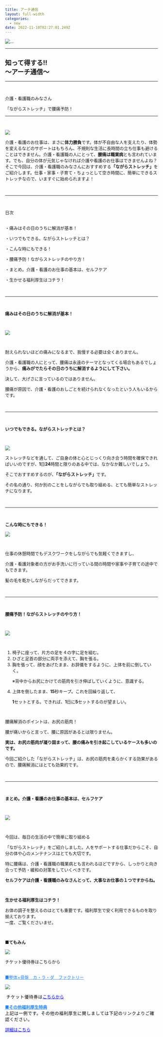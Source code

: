 ```yaml
---
title: アーチ通信
layout: full-width
categories:
  - new
date: 2022-11-10T02:27:01.249Z
---
```

<!--StartFragment-->

<div class="flex flex-wrap justify-center">

<img src="/images/image-1-.jpg" class="max-w-full  h-auto" alt="..." ><br>

</div>

<!--EndFragment-->

<div class="text-center ">

<hr class="border-2 border-blue-500 border-blue-800 " />

<h2 class="text-xl font-bold">知って得する‼<br>～アーチ通信～</h2>

<hr class="border-2 border-blue-300 border-blue-800 " /><br></div>

<div class="bg-blue-100  text-center bg-opacity-50 p-4 w-full h-full"> 

<span class="text-black-600 text-center text-xm font-bold">介護・看護職のみなさん</span><br>

<span class="text-black-600 text-center text-xl font-bold">「ながらストレッチ」で腰痛予防！</span></div><hr class="border-2 border-blue-500 border-blue-800 " /><br>

<!--EndFragment-->

<!--StartFragment-->

<div class ="sm:grid sm:grid-cols-2 text-xm">

<img class="float-left" src="/images/image-2-.jpg"><p>介護・看護のお仕事は、まさに<span class="text-xm text-red-600 ">**体力勝負**</span>です。</span>体が不自由な人を支えたり、体勢を変えるなどのサポートはもちろん、不規則な生活に長時間の立ち仕事も避けることはできません。介護・看護職の人にとって、<span class="text-xm text-red-600 ">**腰痛は職業病**</span>とも言われています。でも、自分の体が元気じゃなければ介護や看護のお仕事はできませんよね？そこで今回は、介護・看護職のみなさんにおすすめする<span class="text-xm  text-red-600 ">**「ながらストレッチ」**</span>をご紹介します。仕事・家事・子育て・ちょっとして空き時間に、簡単にできるストレッチなので、いますぐに始められますよ！</p></div></div><br>

<hr class="border-dashed border-black "></hr><br>



<span class="text-xm text-left t text-center text-fold ">日次</span><br><br>

<span class="text-xm text-left t text-center text-fold ">・痛みはその日のうちに解消が基本！</span> 

<span class="text-xm text-left  text-center text-fold ">・いつでもできる。ながらストレッチとは？</span> 

<span class="text-xm text-left  text-center text-fold ">・こんな時にもできる！</span> 

<span class="text-xm text-left  text-center text-fold ">・腰痛予防！ながらストレッチのやり方！</span> 

<span class="text-xm text-left  text-center text-fold ">・まとめ。介護・看護のお仕事の基本は、セルフケア</span> 

<span class="text-xm text-left  text-center text-fold ">・生かせる福利厚生はコチラ！</span> 

<br>

<hr class="border-dashed border-black "></hr><br>

<span class="text-xm text-left  text-center text-fold "><strong>痛みはその日のうちに解消が基本！</strong></span> 

<br>

![](/images/image-3-.jpg)

<br>

<span class="text-xm">耐えられないほどの痛みになるまで、我慢する必要は全くありません。</span>

<span class="text-xm">介護・看護職の人にとって、腰痛は永遠のテーマとなってくる場合もあるでしょうから、</span><span class="text-xm text-red-600"><b>痛みがでたらその日のうちに解消するようにして下さい。</b></span>

<span class="text-xm">決して、大げさに言っているのではありません。</span>

<span class="text-xm">腰痛が原因で、介護・看護のおしごとを続けられなくなったという人もいるからです。</span>

<br>

<hr class="border-dashed border-black "></hr><br>



<span class="text-xm"><strong>いつでもできる。ながらストレッチとは？</strong></span>

<br>



![](/images/image-4-.jpg)



<span class="text-xm">ストレッチなどを通して、ご自身の体と心とじっくり向き合う時間を確保できればいいのですが、</span><span class="text-xm"><b>1</b>日<b>24</b>時間と限りのある中では、なかなか難しいでしょう。</span>

<span class="text-xm">そこでおすすめするのが、</span><span class="text-xm text-red-600"><b>「ながらストレッチ」</span></b>です。

<span class="text-xm">その名の通り、何か別のことをしながらでも取り組める、とても簡単なストレッチになります。</span>

<br>

<hr class="border-dashed border-black "></hr><br>

<span class="text-xm"><strong>こんな時にもできる！</strong></span><br>



![](/images/image-5-.jpg)



<br>

<span class="text-xm">仕事の休憩時間でもデ</span><span class="text-xm">スクワークをしながらでも気軽くできますし、</span>

<span class="text-xm">介護・看護対象者の方がお手洗いに行っている間の時間や家事や子育ての途中でもできます。</span>

<span class="text-xm">髪の毛を乾かしながらだってできます。</span>

<br>

<hr class="border-dashed border-black "></hr><br>

<span class="text-xm"><strong>腰痛予防！ながらストレッチのやり方！</strong></span>

<br>

![](/images/image-6-.jpg)

<br>

<ol class="list-decimal list-inside"> <li> 椅子に座って、片方の足を４の字に足を組む。</li> <li>ひざと足首の部分に両手を添えて、胸を張る。</li></li> <li>胸を張って、顔をあげたまま、お辞儀をするように、上体を前に倒していく。</li>

</span></span>※背中からお尻にかけての筋肉を引き伸ばしていくように、意識する。

</li> <li>上体を倒したまま、</span><b>15</b>秒キープ。これを回繰り返して、</li>

<span><b>1</b>セットとする。できれば、<b>1</b>日に</span><b>5</b>セットするのが望ましい。</span></span>

</li></ol><br>

<span class="text-xm text-red-600">腰痛解消のポイントは、お尻の筋肉！</span>

<span class="text-xm">腰が痛いからと言って、腰に原因があるとは限りません。</span>

<span class="text-xm text-red-600"><b>実は、お尻の筋肉が凝り固まって、腰の痛みを引き起こしているケースも多いのです。</b></span>

<span class="text-xm">今回ご紹介した「ながらストレッチ」は、お尻の筋肉を柔らかくする効果があるので、腰痛解消にはとても効果的です。</span></div>

<br>

<hr class="border-dashed border-black "></hr><br>

<span class="text-xm"><strong>まとめ。介護・看護のお仕事の基本は、セルフケア</strong></span>

<br>

![](/images/image-7-.jpg)

<br>



今回は、毎日の生活の中で簡単に取り組める</span>

<span class="text-xm text-red-600">「ながらストレッチ」</span>をご紹介しました。</span>人をサポートする仕事だからこそ、自分の体や心のメンテナンスはとても大切です。</span>

<span class="text-xm">特に腰痛は、介護・看護職の職業病とも言われるほどですから、しっかりと向き合って予防・緩和の対策をしていくべきです。</span>

<span class="text-xm text-red-600"><b>セルフケアは介護・看護職のみなさんとって、大事なお仕事の１つですからね。</b></span>

<br>

<span class="text-xm "><strong>生かせる福利厚生はコチラ！</strong></span>

<span class="text-xm"> お体の調子を整えるのはとても重要です。福利厚生で安く利用できるものを取り揃えております。<br> 一度、ご覧くださいませ。</span>

<br>

 <span class="text-xm text-blue-600"><b>■てもみん</b></span>

![](/images/7024053_03.jpg)



<a href="https://www.club-off.com/hasegawa/apps/lei/fflei_sh_ichiran.cfm?"></a><span class="text-xm">チケット優待券は</span><span class="text-xm text-blue-600 underline"><span>こちらから</span>

\
<span style="text-decoration: underline; color: #2886eb;" data-mce-style="text-decoration: underline; color: #2886eb;">■整体×骨盤　カ・ラ・ダ　ファクトリー<br></span></span></p>

![](/images/5014096_08.jpg)

<p>&nbsp;<span color="#000000" style="color: #000000;" data-mce-style="color: #000000;"><span style="font-size: 14px; letter-spacing: 1px;" data-mce-style="font-size: 14px; letter-spacing: 1px;">チケット優待券は</span></span><a href="https://www.club-off.com/hasegawa/apps/lei/fflei_sh_ichiran.cfm?action=1&amp;SHGRID=5017622&amp;sub_action=" target="_blank" title="https://www.club-off.com/hasegawa/apps/lei/fflei_sh_ichiran.cfm?action=1&amp;SHGRID=7024053&amp;sub_action=" data-mce-href="https://www.club-off.com/hasegawa/apps/lei/fflei_sh_ichiran.cfm?action=1&amp;SHGRID=5017622&amp;sub_action="><span style="text-decoration: underline; color: #0000ff;" data-mce-style="text-decoration: underline; color: #0000ff;">こちらから</span></a></p>

<p><strong><span style="text-decoration: underline; color: #2886eb;" data-mce-style="text-decoration: underline; color: #2886eb;">■その他福利厚生特典</span></strong><br> <span style="color: #000000; font-size: 14px; letter-spacing: 1px;" data-mce-style="color: #000000; font-size: 14px; letter-spacing: 1px;">上記は一例です。その他の福利厚生に関しましては下記のリンクよりご確認ください。</span></p><p><a href="https://www.club-off.com/hasegawa/apps/top/fftop_main.cfm" target="_blank" title="https://www.club-off.com/hasegawa/apps/top/fftop_main.cfm" data-mce-href="https://www.club-off.com/hasegawa/apps/top/fftop_main.cfm"><span style="text-decoration: underline; color: #0000ff;" data-mce-style="text-decoration: underline; color: #0000ff;">詳細はこちら</span></a></p>





<link href="https://cdn.jsdelivr.net/npm/tailwindcss/dist/tailwind.min.css" rel="stylesheet"> <style>